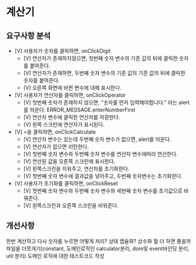 # 계산기

## 요구사항 분석

- [V] 사용자가 숫자를 클릭하면, onClickDigit
  - [V] 연산자가 존재하지않으면, 첫번째 숫자 변수의 기존 값의 뒤에 클릭한 숫자를 붙여준다.
  - [V] 연산자가 존재하면, 두번째 숫자 변수의 기존 값의 기존 값의 뒤에 클릭한 숫자를 붙여준다.
  - [V] 오른쪽 화면에 바뀐 변수에 대해 표시한다.
- [V] 사용자가 연산자를 클릭하면, onClickOperator
  - [V] 첫번째 숫자가 존재하지 않으면, "숫자를 먼저 입력해야합니다." 라는 alert를 띄운다. ERROR_MESSAGE.enterNumberFirst
  - [V] 연산자 변수에 클릭한 연산자를 저장한다.
  - [V] 왼쪽 스크린에 연산자가 표시된다.
- [V] =을 클릭하면, onClickCalculate
  - [V] 연산자 변수는 있는데 두번째 숫자 변수가 없으면, alert를 띄운다.
  - [V] 연산자가 없으면 리턴한다.
  - [V] 첫번째 숫자 변수와 두번째 숫자 변수를 연산자 변수에따라 연산한다.
  - [V] 연산된 값을 오른쪽 스크린에 표시한다.
  - [V] 왼쪽스크린을 지워주고, 연산자를 초기화한다.
  - [V] 첫번째 숫자 변수에 결과값을 넣어주고, 두번째 숫자변수는 초기화한다.
- [V] 사용자가 초기화를 클릭하면, onClickReset
  - [V] 첫번째 숫자 변수와 두번째 숫자 변수와 세번째 숫자 변수를 초기값으로 바꿔준다.
  - [V] 왼쪽스크린과 오른쪽 스크린을 비워준다.

## 개선사항

한번 계산하고 다시 숫자를 누르면 어떻게 처리?
상태 캡슐화?
상수화 뭘 더 하면 좋을까
파일을 더쪼개기(constant, 도메인로직인 calculator분리, dom및 event바인딩 분리, util 분리)
도메인 로직에 대한 테스트코드 작성
